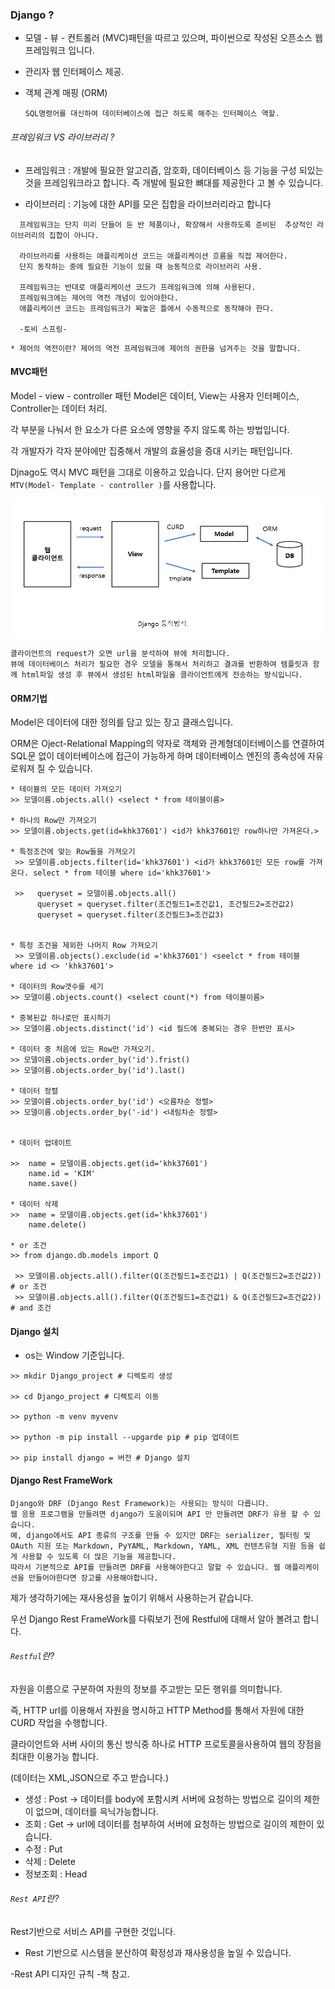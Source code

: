 ### Django ?

* 모델 - 뷰 - 컨트롤러 (MVC)패턴을 따르고 있으며, 파이썬으로 작성된 오픈소스 웹 프레임워크 입니다.

* 관리자 웹 인터페이스 제공.

* 객체 관계 매핑 (ORM) 
      
      SQL명령어를 대신하여 데이터베이스에 접근 하도록 해주는 인터페이스 역할.
      
 
 
###### 프레임워크 VS 라이브러리 ? 
 
  * 프레임워크 : 개발에 필요한 알고리즘, 암호화, 데이터베이스 등 기능을 구성 되있는 것을 프레임워크라고 합니다. 즉 개발에 필요한 뼈대를 제공한다     고 볼 수 있습니다. 
   
   
   * 라이브러리 : 기능에 대한 API를 모은 집합을 라이브러리라고 합니다
  
   ```
     프레임워크는 단지 미리 단들어 둔 반 제품이나, 확장해서 사용하도록 준비된  추상적인 라이브러리의 집합이 아니다.
     
     라이브러리를 사용하는 애플리케이션 코드는 애플리케이션 흐름을 직접 제어한다.
     단지 동작하는 중에 필요한 기능이 있을 때 능동적으로 라이브러리 사용.
     
     프레임워크는 반대로 애플리케이션 코드가 프레임워크에 의해 사용된다.
     프레임워크에는 제어의 역전 개념이 있어야한다.
     애플리케이션 코드는 프레임워크가 짜놓은 틀에서 수동적으로 동작해야 한다.
     
     -토비 스프링-
   ```
   
    * 제어의 역전이란? 제어의 역전 프레임워크에 제어의 권한을 넘겨주는 것을 말합니다.
   
   
#### MVC패턴

Model - view - controller 패턴 Model은 데이터, View는 사용자 인터페이스, Controller는 데이터 처리. 

각 부분을 나눠서 한 요소가 다른 요소에 영향을 주지 않도록 하는 방법입니다.

각 개발자가 각자 분야에만 집중해서 개발의 효율성을 증대 시키는 패턴입니다.

Djnago도 역시 MVC 패턴을 그대로 이용하고 있습니다. 단지 용어만 다르게 ```MTV(Model- Template - controller )```를 사용합니다. 

![](https://github.com/khk37601/Django/blob/master/Django_%EC%9D%B4%EB%AF%B8%EC%A7%80/Django_API.PNG)
```
클라이언트의 request가 오면 url을 분석하여 뷰에 처리합니다.
뷰에 데이터베이스 처리가 필요한 경우 모델을 통해서 처리하고 결과를 반환하여 템플릿과 함께 html파일 생성 후 뷰에서 생성된 html파일을 클라이언트에게 전송하는 방식입니다.
````

#### ORM기법

Model은 데이터에 대한 정의를 담고 있는 장고 클래스입니다. 

ORM은 Oject-Relational Mapping의 약자로 객체와 관계형데이터베이스를 연결하여 SQL문 없이 데이터베이스에 접근이 가능하게 하며 데이터베이스 엔진의 종속성에 자유로워져 질 수 있습니다.

```
* 테이블의 모든 데이터 가져오기
>> 모델이름.objects.all() <select * from 테이블이름> 

* 하나의 Row만 가져오기
>> 모델이름.objects.get(id=khk37601') <id가 khk37601인 row하나만 가져온다.>
 
* 특정조건에 맞는 Row들을 가져오기 
 >> 모델이름.objects.filter(id='khk37601') <id가 khk37601인 모든 row를 가져온다. select * from 테이블 where id='khk37601'>
 
 >>   queryset = 모델이름.objects.all()
      queryset = queryset.filter(조건필드1=조건값1, 조건필드2=조건값2)    
      queryset = queryset.filter(조건필드3=조건값3)

 
* 특정 조건을 제외한 나머지 Row 가져오기
 >> 모델이름.objects().exclude(id ='khk37601') <seelct * from 테이블 where id <> 'khk37601'>  

* 데이터의 Row갯수를 세기
>> 모델이름.objects.count() <select count(*) from 테이블이름>

* 중복된값 하나로만 표시하기
>> 모델이름.objects.distinct('id') <id 필드에 중복되는 경우 한번만 표시>

* 데이터 중 처음에 있는 Row만 가져오기.
>> 모델이름.objects.order_by('id').frist()
>> 모델이름.objects.order_by('id').last()

* 데이터 정렬
>> 모델이름.objects.order_by('id') <오름차순 정렬>
>> 모델이름.objects.order_by('-id') <내림차순 정렬>
 
 
* 데이터 업데이트

>>  name = 모델이름.objects.get(id='khk37601')
    name.id = 'KIM'
    name.save()

* 데이터 삭제
>>  name = 모델이름.objects.get(id='khk37601')
    name.delete()

* or 조건
>> from django.db.models import Q

 >> 모델이름.objects.all().filter(Q(조건필드1=조건값1) | Q(조건필드2=조건값2)) # or 조건 
 >> 모델이름.objects.all().filter(Q(조건필드1=조건값1) & Q(조건필드2=조건값2)) # and 조건

```

#### Django 설치
* os는 Window 기준입니다.
```
>> mkdir Django_project # 디렉토리 생성

>> cd Django_project # 디렉토리 이동

>> python -m venv myvenv 

>> python -m pip install --upgarde pip # pip 업데이트

>> pip install django = 버전 # Django 설치
```

#### Django Rest FrameWork
```
Django와 DRF (Django Rest Framework)는 사용되는 방식이 다릅니다. 
웹 응용 프로그램을 만들려면 django가 도움이되며 API 만 만들려면 DRF가 유용 할 수 있습니다.
예, django에서도 API 종류의 구조를 만들 수 있지만 DRF는 serializer, 필터링 및 OAuth 지원 또는 Markdown, PyYAML, Markdown, YAML, XML 컨텐츠유형 지원 등을 쉽게 사용할 수 있도록 더 많은 기능을 제공합니다. 
따라서 기본적으로 API를 만들려면 DRF를 사용해야한다고 말할 수 있습니다. 웹 애플리케이션을 만들어야한다면 장고를 사용해야합니다.

```
제가 생각하기에는 재사용성을 높이기 위해서 사용하는거 같습니다.

우선  Django Rest FrameWork를 다뤄보기 전에 Restful에 대해서 알아 볼려고 합니다.

###### ```Restful```란?

자원을 이름으로 구분하여 자원의 정보를 주고받는 모든 행위를 의미합니다.

즉, HTTP url를 이용해서 자원을 명시하고 HTTP Method를 통해서 자원에 대한 CURD 작업을 수행합니다.

클라이언트와 서버 사이의 통신 방식중 하나로 HTTP 프로토콜을사용하여 웹의 장점을 최대한 이용가능 합니다.

(데이터는 XML,JSON으로 주고 받습니다.)

* 생성 : Post -> 데이터를 body에 포함시켜 서버에 요청하는 방법으로 길이의 제한이 없으며, 데이터를 윽닉가능합니다.
* 조회 : Get  -> url에 데이터를 첨부하여 서버에 요청하는 방법으로 길이의 제한이 있습니다.
* 수정 : Put 
* 삭제 : Delete 
* 정보조회 : Head 

###### ```Rest API```란?

Rest기반으로 서비스 API를 구현한 것입니다. 

* Rest 기반으로 시스템을 분산하여 확정성과 재사용성을 높일 수 있습니다.

-Rest API 디자인 규칙 -책 참고.





